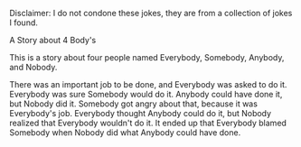 Disclaimer: I do not condone these jokes, they are from a collection of jokes I found.

A Story about 4 Body's

This is a story about four people named Everybody, Somebody, Anybody, and  Nobody.

There was an important job to be done, and Everybody was asked to do it. Everybody was sure Somebody would do it. Anybody could have done it, but  Nobody did it. Somebody got angry about that, because it was Everybody's job. Everybody thought Anybody could do it, but Nobody realized that Everybody wouldn't do it.
It ended up that Everybody blamed Somebody when Nobody did what Anybody could have done.

